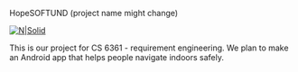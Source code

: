 HopeSOFTUND (project name might change)

[![N|Solid](https://cldup.com/dTxpPi9lDf.thumb.png)](https://nodesource.com/products/nsolid)

This is our project for CS 6361 - requirement engineering. We plan to make an Android app that helps people navigate indoors safely. 
